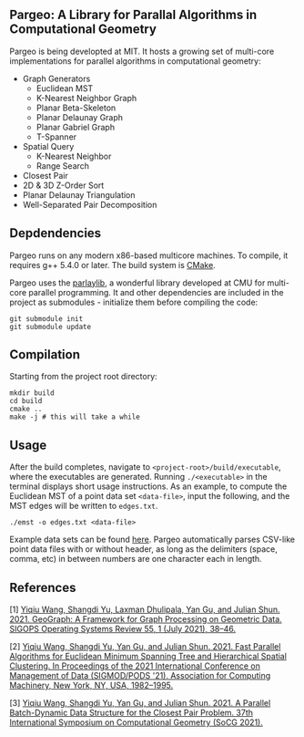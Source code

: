## Pargeo: A Library for Parallal Algorithms in Computational Geometry

Pargeo is being developted at MIT. It hosts a growing set of multi-core implementations for parallel algorithms in computational geometry:

* Graph Generators
  * Euclidean MST
  * K-Nearest Neighbor Graph
  * Planar Beta-Skeleton
  * Planar Delaunay Graph
  * Planar Gabriel Graph
  * T-Spanner
* Spatial Query
  * K-Nearest Neighbor
  * Range Search
* Closest Pair
* 2D & 3D Z-Order Sort
* Planar Delaunay Triangulation
* Well-Separated Pair Decomposition

## Depdendencies

Pargeo runs on any modern x86-based multicore machines. To compile, it requires g++ 5.4.0 or later. The build system is [CMake](https://cmake.org/install/). 

Pargeo uses the [parlaylib](https://github.com/cmuparlay/parlaylib), a wonderful library developed at CMU for multi-core parallel programming. It and other dependencies are included in the project as submodules - initialize them before compiling the code:

```
git submodule init
git submodule update
```

## Compilation

Starting from the project root directory:

```
mkdir build
cd build
cmake ..
make -j # this will take a while
```

## Usage

After the build completes, navigate to `<project-root>/build/executable`, where the executables are generated. Running `./<executable>` in the terminal displays short usage instructions. As an example, to compute the Euclidean MST of a point data set `<data-file>`, input the following, and the MST edges will be written to `edges.txt`.

```
./emst -o edges.txt <data-file>
```

Example data sets can be found [here](https://github.com/wangyiqiu/pargeo/tree/main/test/datasets). Pargeo automatically parses CSV-like point data files with or without header, as long as the delimiters (space, comma, etc) in between numbers are one character each in length.

## References

[1] [Yiqiu Wang, Shangdi Yu, Laxman Dhulipala, Yan Gu, and Julian Shun. 2021. GeoGraph: A Framework for Graph Processing on Geometric Data. SIGOPS Operating Systems Review 55, 1 (July 2021), 38–46.](https://dl.acm.org/doi/abs/10.1145/3469379.3469384)

[2] [Yiqiu Wang, Shangdi Yu, Yan Gu, and Julian Shun. 2021. Fast Parallel Algorithms for Euclidean Minimum Spanning Tree and Hierarchical Spatial Clustering. In Proceedings of the 2021 International Conference on Management of Data (SIGMOD/PODS '21). Association for Computing Machinery, New York, NY, USA, 1982–1995.](https://arxiv.org/abs/2104.01126)

[3] [Yiqiu Wang, Shangdi Yu, Yan Gu, and Julian Shun. 2021. A Parallel Batch-Dynamic Data Structure for the Closest Pair Problem. 37th International Symposium on Computational Geometry (SoCG 2021).](https://arxiv.org/abs/2010.02379)
